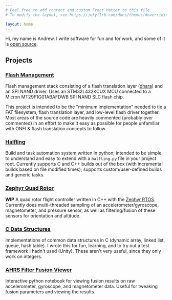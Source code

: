 ```yaml
---
# Feel free to add content and custom Front Matter to this file.
# To modify the layout, see https://jekyllrb.com/docs/themes/#overriding-theme-defaults

layout: home
---
```


Hi, my name is Andrew. I write software for fun and for work, and some of it is [open source](https://github.com/aloebs29).

## Projects

### [Flash Management](https://github.com/aloebs29/flash_management)

Flash management stack consisting of a flash translation layer ([dhara](https://github.com/dlbeer/dhara)) and an SPI NAND driver. Uses an STM32L432KCUX MCU connected to a Micron MT29F1G01ABAFDWB SPI NAND SLC flash chip.

This project is intended to be the "minimum implementation" needed to tie a FAT filesystem, flash translation layer, and low-level flash driver together. Most areas of the source code are heavily commented (probably over commented) in an effort to make it easy as possible for people unfamiliar with ONFI & flash translation concepts to follow.

### [Halfling](https://github.com/aloebs29/halfling.py)

Build and task automation system written in python; intended to be simple to understand and easy to extend with a `halfling.py` file in your project root. Currently supports C and C++ builds out of the box (with incremental builds based on file modified times); supports custom/user-defined builds and generic tasks.

### [Zephyr Quad Rotor](https://github.com/aloebs29/zephyr_quad_rotor)

**WIP** A quad rotor flight controller written in C++ with the [Zephyr RTOS](https://github.com/zephyrproject-rtos/zephyr). Currently does multi-threaded sampling of an accelerometer/gyroscope, magnetometer, and pressure sensor, as well as filtering/fusion of these sensors for orientation and altitude.

### [C Data Structures](https://github.com/aloebs29/c-data-structures)

Implementations of common data structures in C (dynamic array, linked list, queue, hash table). I wrote this for fun, learning, and to try out a test framework I hadn't used (Unity). These aren't very useful, since they only work on integers.

### [AHRS Filter Fusion Viewer](https://github.com/aloebs29/AHRS-Filter-Fusion-Viewer)

Interactive python notebook for viewing fusion results on raw accelerometer, gyroscope, and magnetometer data. Useful for tweaking fusion parameters and viewing the results.
